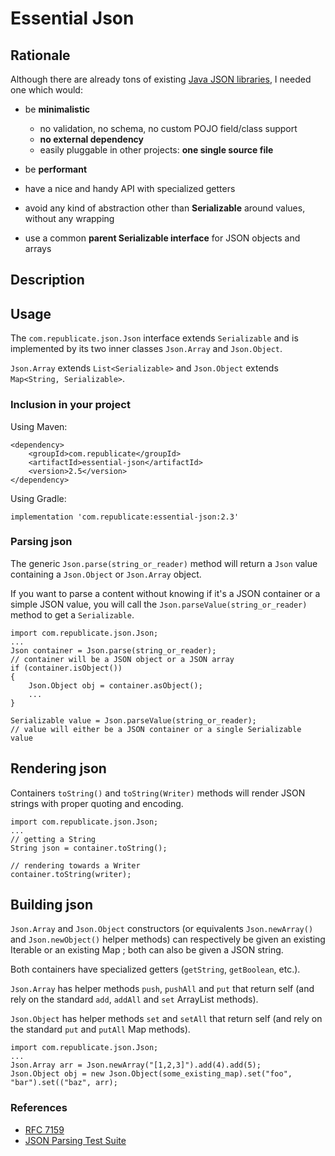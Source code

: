# Essential Json

## Rationale

Although there are already tons of existing [Java JSON libraries](https://gitlab.renegat.net/claude/yajb), I needed one which would:

+ be **minimalistic**

  + no validation, no schema, no custom POJO field/class support
  + **no external dependency**
  + easily pluggable in other projects: **one single source file**

+ be **performant**
+ have a nice and handy API with specialized getters
+ avoid any kind of abstraction other than **Serializable** around values, without any wrapping
+ use a common **parent Serializable interface** for JSON objects and arrays

## Description

## Usage

The `com.republicate.json.Json` interface extends `Serializable` and is implemented by its two inner classes `Json.Array` and `Json.Object`.

`Json.Array` extends `List<Serializable>` and `Json.Object` extends `Map<String, Serializable>`.

### Inclusion in your project

Using Maven:

    <dependency>
        <groupId>com.republicate</groupId>
        <artifactId>essential-json</artifactId>
        <version>2.5</version>
    </dependency>

Using Gradle:

    implementation 'com.republicate:essential-json:2.3'

### Parsing json

The generic `Json.parse(string_or_reader)` method will return a `Json` value containing a `Json.Object` or `Json.Array` object.

If you want to parse a content without knowing if it's a JSON container or a simple JSON value,
you will call the `Json.parseValue(string_or_reader)` method to get a `Serializable`. 

    import com.republicate.json.Json;
    ...
    Json container = Json.parse(string_or_reader);
    // container will be a JSON object or a JSON array
    if (container.isObject())
    {
        Json.Object obj = container.asObject();
        ...
    }

    Serializable value = Json.parseValue(string_or_reader);
    // value will either be a JSON container or a single Serializable value

## Rendering json

Containers `toString()` and `toString(Writer)` methods will render JSON strings with proper quoting and encoding.

    import com.republicate.json.Json;
    ...
    // getting a String
    String json = container.toString();

    // rendering towards a Writer
    container.toString(writer);

## Building json

`Json.Array` and `Json.Object` constructors (or equivalents `Json.newArray()` and `Json.newObject()` helper methods) can respectively be given an existing Iterable or an existing Map ; both can also be given a JSON string.

Both containers have specialized getters (`getString`, `getBoolean`, etc.).

`Json.Array` has helper methods `push`, `pushAll` and `put` that return self (and rely on the standard `add`, `addAll` and `set` ArrayList methods).

`Json.Object` has helper methods `set` and `setAll` that return self (and rely on the standard `put` and `putAll` Map methods). 

    import com.republicate.json.Json;
    ...
    Json.Array arr = Json.newArray("[1,2,3]").add(4).add(5);
    Json.Object obj = new Json.Object(some_existing_map).set("foo", "bar").set(("baz", arr);

### References

+ [RFC 7159](https://tools.ietf.org/html/rfc7159)
+ [JSON Parsing Test Suite](https://github.com/nst/JSONTestSuite)
